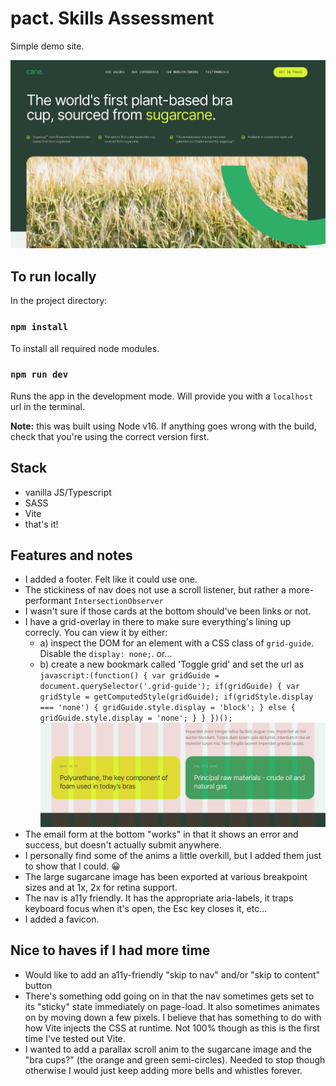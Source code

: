 # pact. Skills Assessment

Simple demo site.

![Screenshot of site](screenshot.png)

## To run locally

In the project directory:

### `npm install`

To install all required node modules.

### `npm run dev`

Runs the app in the development mode. Will provide you with a `localhost` url in the terminal.

**Note:** this was built using Node v16. If anything goes wrong with the build, check that you're using the correct version first.

## Stack

- vanilla JS/Typescript
- SASS
- Vite
- that's it!

## Features and notes

- I added a footer. Felt like it could use one.
- The stickiness of nav does not use a scroll listener, but rather a more-performant `IntersectionObserver`
- I wasn't sure if those cards at the bottom should've been links or not.
- I have a grid-overlay in there to make sure everything's lining up correcly. You can view it by either:
  - a) inspect the DOM for an element with a CSS class of `grid-guide`. Disable the `display: none;`. or...
  - b) create a new bookmark called 'Toggle grid' and set the url as `javascript:(function() { var gridGuide = document.querySelector('.grid-guide'); if(gridGuide) { var gridStyle = getComputedStyle(gridGuide); if(gridStyle.display === 'none') { gridGuide.style.display = 'block'; } else { gridGuide.style.display = 'none'; } } })();`
    ![grid guide](grid-guide.png)
- The email form at the bottom "works" in that it shows an error and success, but doesn't actually submit anywhere.
- I personally find some of the anims a little overkill, but I added them just to show that I could. 😀
- The large sugarcane image has been exported at various breakpoint sizes and at 1x, 2x for retina support.
- The nav is a11y friendly. It has the appropriate aria-labels, it traps keyboard focus when it's open, the Esc key closes it, etc...
- I added a favicon.

## Nice to haves if I had more time

- Would like to add an a11y-friendly "skip to nav" and/or "skip to content" button
- There's something odd going on in that the nav sometimes gets set to its "sticky" state immediately on page-load. It also sometimes animates on by moving down a few pixels. I believe that has something to do with how Vite injects the CSS at runtime. Not 100% though as this is the first time I've tested out Vite.
- I wanted to add a parallax scroll anim to the sugarcane image and the "bra cups?" (the orange and green semi-circles). Needed to stop though otherwise I would just keep adding more bells and whistles forever.
